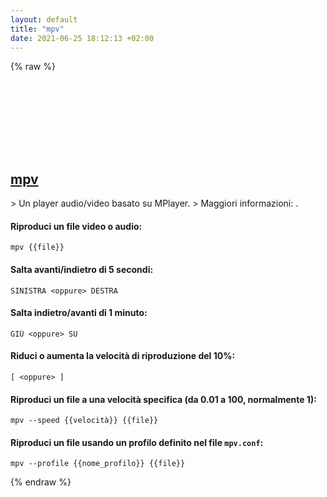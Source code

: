 ```yaml
---
layout: default
title: "mpv"
date: 2021-06-25 18:12:13 +02:00
---
```

{% raw %}
<h2 id="mpv">
  <a href="/it/common/mpv.html">mpv</a> <a href="#mpv"><svg class="icon">
    <use href="/assets/images/unicode_sprite.svg#link" />
  </svg></a>
</h2>
> Un player audio/video basato su MPlayer.
> Maggiori informazioni: <https://mpv.io>.

#### Riproduci un file video o audio:
```shell
mpv {{file}}
```
#### Salta avanti/indietro di 5 secondi:
```shell
SINISTRA <oppure> DESTRA
```
#### Salta indietro/avanti di 1 minuto:
```shell
GIÙ <oppure> SU
```
#### Riduci o aumenta la velocità di riproduzione del 10%:
```shell
[ <oppure> ]
```
#### Riproduci un file a una velocità specifica (da 0.01 a 100, normalmente 1):
```shell
mpv --speed {{velocità}} {{file}}
```
#### Riproduci un file usando un profilo definito nel file `mpv.conf`:
```shell
mpv --profile {{nome_profilo}} {{file}}
```
{% endraw %}